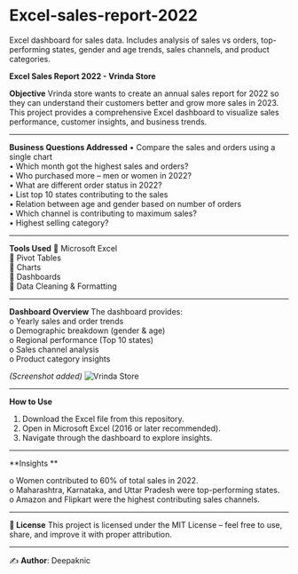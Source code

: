 # Excel-sales-report-2022
Excel dashboard for sales data. Includes analysis of sales vs orders, top-performing states, gender and age trends, sales channels, and product categories.

**Excel Sales Report 2022 - Vrinda Store**

**Objective**
Vrinda store wants to create an annual sales report for 2022 so they can understand their customers better and grow more sales in 2023.  
This project provides a comprehensive Excel dashboard to visualize sales performance, customer insights, and business trends.

---

**Business Questions Addressed**
•	Compare the sales and orders using a single chart  
•	Which month got the highest sales and orders?  
•	Who purchased more – men or women in 2022?  
•	What are different order status in 2022?  
•	List top 10 states contributing to the sales  
•	Relation between age and gender based on number of orders  
•	Which channel is contributing to maximum sales?  
•	Highest selling category?  

---

**Tools Used**
	Microsoft Excel  
	Pivot Tables  
	Charts  
	Dashboards  
	Data Cleaning & Formatting  

---

**Dashboard Overview**
The dashboard provides:  
o	Yearly sales and order trends  
o	Demographic breakdown (gender & age)  
o	Regional performance (Top 10 states)  
o	Sales channel analysis  
o	Product category insights  

*(Screenshot added)*
![Vrinda Store](https://github.com/user-attachments/assets/a1a447a1-9a29-4585-8554-a1b1895bb89b)

---

**How to Use**
1. Download the Excel file from this repository.  
2. Open in Microsoft Excel (2016 or later recommended).  
3. Navigate through the dashboard to explore insights.  

---

**Insights **

o	Women contributed to 60% of total sales in 2022.  
o	Maharashtra, Karnataka, and Uttar Pradesh were top-performing states.  
o	Amazon and Flipkart were the highest contributing sales channels.  

---

**📄 License**
This project is licensed under the MIT License – feel free to use, share, and improve it with proper attribution.  

---

✍️ **Author**: Deepaknic  
